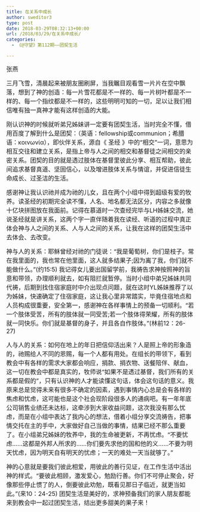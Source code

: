 ```yaml
---
title: 在关系中成长
author: sweditor3
type: post
date: 2018-03-29T08:32:13+00:00
url: /2018/03/29/在关系中成长/
categories:
  - 《@守望》第112期——团契生活

---
```

<span style="font-size: 12pt;">张燕</span>

<span style="font-size: 12pt;">三月飞雪，清晨起来被朋友圈刷屏，当我瞩目观看雪一片片在空中飘落，想到了神的创造：每一片雪花都是不一样的、每一片树叶都是不一样的、每一个指纹都是不一样的，这些明明可知的一切，足以让我们相信唯有独一真神才能有这样创造的大能。</span>

<span style="font-size: 12pt;">刚认识神的时候就听弟兄姊妹讲一定要有团契生活，当时完全不懂，借用百度了解到什么是团契：（英语：fellowship或communion；希腊语：κοινωνία），即伙伴关系，源自《 圣经 》中的“相交”一词，意思为相互交往和建立关系，是指上帝与人之间的相交和基督徒之间相交的亲密关系。团契的目的就是透过肢体在基督里彼此分享、相互帮助，彼此间追求基督真道、坚固信心，以及增进肢体关系与情谊，并促进信徒生命成长、过圣洁的生活。</span>

<span style="font-size: 12pt;">感谢神让我认识祂并成为祂的儿女，且在两个小组中得到超级有爱的牧养。读圣经的初期完全读不懂，人名、地名都无法区分，内容之多就像十亿块拼图放在我面前。记得在慕道时一次查经完毕与LH姊妹交流，她说圣经就是讲关系，这两个字一直伴随着我在读经、听道的过程中真正体会神与人之间的关系、人与人之间的关系，让我在这样的团契生活中去体会、去改变。</span>

<span style="font-size: 12pt;">神与人的关系：耶稣曾经对祂的门徒说：“我是葡萄树，你们是枝子。常在我里面的，我也常在他里面，这人就多结果子;因为离了我，你们就不能做什么。”(约15:5) 我记得女儿要出国留学前，我祷告求神按照神的旨意和带领，办理顺利就去，如有阻拦就暂停。当时小组中弟兄姊妹共同代祷，后期到找住宿家庭时中介出现点问题，就在这时YL姊妹推荐了以为姊妹，快速确定了住宿家庭，这让我心里非常踏实，毕竟住宿地点和人员构成很重要，安全第一，感谢神在各样事情上的预备一切顺利。“若一个肢体受苦，所有的肢体就一同受苦;若一个肢体得荣耀，所有的肢体就一同快乐。你们就是基督的身子，并且各自作肢体。”(林前12：26-27)</span>

<span style="font-size: 12pt;">人与人的关系：如何在地上的年日把信仰活出来？人是照上帝的形象造的，祂赐给人不同的恩赐，每一个人都有用处。在组长的带领下，看到教会中有各样的需求大家都会响应，捐款、捐衣物、送餐陪伴、献血，这一切在教会中都是真实的，牧师说“如果不是透过基督，我们所有的关系都是假的”，只有认识神的人才能读懂这句话，体会这句话的意义。我原来总是觉得未来有很多不确定的因素，遇到事情内心总是会有各样的焦虑和忧虑，这可能也是这个社会现阶段很多人的通病吧。有一年年底公司销售业绩还未达标，这牵涉到大家收益问题，这次我没有那么忧虑，而是在小组中表达了我内心的想法，借着小组分享交流祷告，把事情交托在主的手中，大家做好自己当做的事情，结果已经不那么重要了。在小组弟兄姊妹的牧养中，我的生命被更新，不再忧虑。“不要忧虑……这都是外邦人所求的……你们要先求他的国和他的义……不要为明天忧虑，因为明天自有明天的忧虑；一天的难处一天当就够了。”</span>

<span style="font-size: 12pt;">神的心意就是要我们彼此相爱，用彼此的善行见证，在工作生活中活出神的样式。“要彼此相顾，激发爱心，勉励行善。你们不可停止聚会，好像那些停止惯了的人，倒要彼此劝勉，既看见那日子临近，就更当如此。”(来10：24-25) 团契生活是美好的，求神预备我们的家人朋友都能来到教会中一起过团契生活，结出更多甜美的果子来！</span>